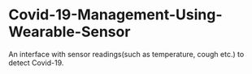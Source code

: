 # Covid-19-Management-Using-Wearable-Sensor
An interface with sensor readings(such as temperature, cough etc.) to detect Covid-19. 
